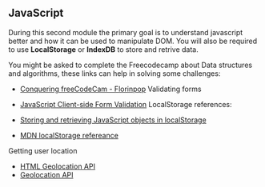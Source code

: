  ## JavaScript
During this second module the primary goal is to understand javascript better and how it can be used to manipulate DOM. You will also be required to use **LocalStorage** or **IndexDB** to store and retrive data.

You might be asked to complete the Freecodecamp about Data structures and algorithms, these links can help in solving some challenges:
 - [Conquering freeCodeCam - Florinpop](https://www.youtube.com/watch?v=lkOXlVgKHYM)
Validating forms
- [JavaScript Client-side Form Validation](https://www.youtube.com/watch?v=rsd4FNGTRBw)
LocalStorage references:
- [Storing and retrieving JavaScript objects in localStorage](https://blog.logrocket.com/storing-retrieving-javascript-objects-localstorage/)

- [MDN localStorage refereance](https://developer.mozilla.org/en-US/docs/Web/API/Window/localStorage)

Getting user location
- [HTML Geolocation API](https://www.w3schools.com/html/html5_geolocation.asp)
- [Geolocation API](https://developer.mozilla.org/en-US/docs/Web/API/Geolocation_API)